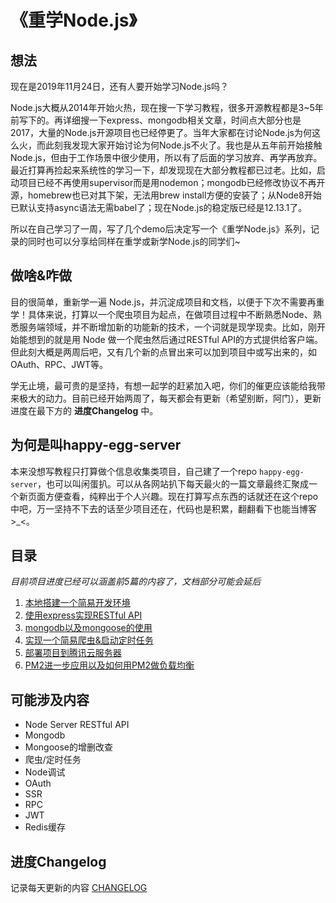 # 《重学Node.js》

## 想法
现在是2019年11月24日，还有人要开始学习Node.js吗？

Node.js大概从2014年开始火热，现在搜一下学习教程，很多开源教程都是3~5年前写下的。再详细搜一下express、mongodb相关文章，时间点大部分也是2017，大量的Node.js开源项目也已经停更了。当年大家都在讨论Node.js为何这么火，而此刻我发现大家开始讨论为何Node.js不火了。我也是从五年前开始接触Node.js，但由于工作场景中很少使用，所以有了后面的学习放弃、再学再放弃。最近打算再捡起来系统性的学习一下，却发现现在大部分教程都已过老。比如，启动项目已经不再使用supervisor而是用nodemon；mongodb已经修改协议不再开源，homebrew也已对其下架，无法用brew install方便的安装了；从Node8开始已默认支持async语法无需babel了；现在Node.js的稳定版已经是12.13.1了。

所以在自己学习了一周，写了几个demo后决定写一个《重学Node.js》系列，记录的同时也可以分享给同样在重学或新学Node.js的同学们~ 

## 做啥&咋做
目的很简单，重新学一遍 Node.js，并沉淀成项目和文档，以便于下次不需要再重学！具体来说，打算以一个爬虫项目为起点，在做项目过程中不断熟悉Node、熟悉服务端领域，并不断增加新的功能新的技术，一个词就是现学现卖。比如，刚开始能想到的就是用 Node 做一个爬虫然后通过RESTful API的方式提供给客户端。但此刻大概是两周后吧，又有几个新的点冒出来可以加到项目中或写出来的，如OAuth、RPC、JWT等。

学无止境，最可贵的是坚持，有想一起学的赶紧加入吧，你们的催更应该能给我带来极大的动力。目前已经开始两周了，每天都会有更新（希望别断，阿门），更新进度在最下方的 **进度Changelog** 中。

## 为何是叫happy-egg-server
本来没想写教程只打算做个信息收集类项目，自己建了一个repo `happy-egg-server`，也可以叫闲蛋扒。可以从各网站扒下每天最火的一篇文章最终汇聚成一个新页面方便查看，纯粹出于个人兴趣。现在打算写点东西的话就还在这个repo中吧，万一坚持不下去的话至少项目还在，代码也是积累，翻翻看下也能当博客>_<。

## 目录
*目前项目进度已经可以涵盖前5篇的内容了，文档部分可能会延后*

1. [本地搭建一个简易开发环境](https://github.com/hellozhangran/happy-egg-server/blob/master/docs/1.dev-local.md)
2. [使用express实现RESTful API](https://github.com/hellozhangran/happy-egg-server/blob/master/docs/2.node-restful-api.md)
3. [mongodb以及mongoose的使用](https://github.com/hellozhangran/happy-egg-server/blob/master/docs/3.mongodb-mongoose.md)
4. [实现一个简易爬虫&启动定时任务](https://github.com/hellozhangran/happy-egg-server/blob/master/docs/4.crawler-schedule.md)
5. [部署项目到腾讯云服务器](https://github.com/hellozhangran/happy-egg-server/blob/master/docs/5.tcloud.md)
6. [PM2进一步应用以及如何用PM2做负载均衡](https://github.com/hellozhangran/happy-egg-server/blob/master/docs/6.pm2.md)

## 可能涉及内容

* Node Server RESTful API
* Mongodb
* Mongoose的增删改查
* 爬虫/定时任务
* Node调试
* OAuth
* SSR
* RPC
* JWT
* Redis缓存

## 进度Changelog

记录每天更新的内容 [CHANGELOG](https://github.com/hellozhangran/happy-egg-server/blob/master/CHANGELOG.md)